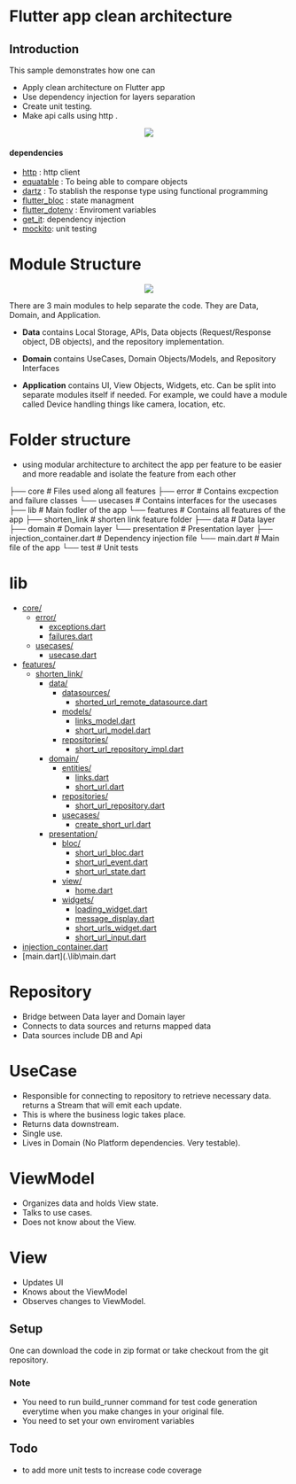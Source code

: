 # Flutter app clean architecture



## Introduction

This sample demonstrates how one can

- Apply clean architecture on Flutter app 
- Use dependency injection for layers separation
- Create unit testing.
- Make api calls using http .

<p align="center">
  <img src="https://i0.wp.com/resocoder.com/wp-content/uploads/2019/08/Clean-Architecture-Flutter-Diagram.png?resize=556%2C707&ssl=1" />
</p>

#### dependencies

- [http](https://pub.dev/packages/http) : http client
- [equatable](https://pub.dev/packages/equatable) : To being able to compare objects 
- [dartz](https://pub.dev/packages/dartz) : To stablish the response type using functional programming
- [flutter_bloc](https://pub.dev/packages/flutter_bloc) : state managment 
- [flutter_dotenv](https://pub.dev/packages/flutter_dotenv) : Enviroment variables 
- [get_it](https://pub.dev/packages/get_it): dependency injection
- [mockito](https://pub.dev/packages/mockito): unit testing

# Module Structure

<p align="center">
  <img src="https://camo.githubusercontent.com/a5485a38e6af7aa1055807a47e1833fc9a35eb7b997940b26936dcffae760623/68747470733a2f2f6d69726f2e6d656469756d2e636f6d2f6d61782f3737322f302a73664344456235373157442d374566502e6a7067" />
</p>

There are 3 main modules to help separate the code. They are Data, Domain, and Application.

- **Data** contains Local Storage, APIs, Data objects (Request/Response object, DB objects), and the repository implementation.

- **Domain** contains UseCases, Domain Objects/Models, and Repository Interfaces

- **Application** contains UI, View Objects, Widgets, etc. Can be split into separate modules itself if needed. For example, we could have a module called Device handling things like camera, location, etc.


# Folder structure
- using modular architecture to architect the app per feature to be easier and more readable and isolate the feature from each other

├── core                              # Files used along all features
    ├── error                         # Contains excpection and failure classes
    └── usecases                      # Contains interfaces for the usecases
├── lib                               # Main fodler of the app
    └── features                      # Contains all features of the app
       ├── shorten_link               # shorten link feature folder
          ├── data                   # Data layer
          ├── domain                 # Domain layer
          └── presentation           # Presentation layer
       ├── injection_container.dart   # Dependency injection file
       └── main.dart                  # Main file of the app
└── test                              # Unit tests

# lib

* [core/](.\lib\core)
  * [error/](.\lib\core\error)
    * [exceptions.dart](.\lib\core\error\exceptions.dart)
    * [failures.dart](.\lib\core\error\failures.dart)
  * [usecases/](.\lib\core\usecases)
    * [usecase.dart](.\lib\core\usecases\usecase.dart)
* [features/](.\lib\features)
  * [shorten_link/](.\lib\features\shorten_link)
    * [data/](.\lib\features\shorten_link\data)
      * [datasources/](.\lib\features\shorten_link\data\datasources)
        * [shorted_url_remote_datasource.dart](.\lib\features\shorten_link\data\datasources\shorted_url_remote_datasource.dart)
      * [models/](.\lib\features\shorten_link\data\models)
        * [links_model.dart](.\lib\features\shorten_link\data\models\links_model.dart)
        * [short_url_model.dart](.\lib\features\shorten_link\data\models\short_url_model.dart)
      * [repositories/](.\lib\features\shorten_link\data\repositories)
        * [short_url_repository_impl.dart](.\lib\features\shorten_link\data\repositories\short_url_repository_impl.dart)
    * [domain/](.\lib\features\shorten_link\domain)
      * [entities/](.\lib\features\shorten_link\domain\entities)
        * [links.dart](.\lib\features\shorten_link\domain\entities\links.dart)
        * [short_url.dart](.\lib\features\shorten_link\domain\entities\short_url.dart)
      * [repositories/](.\lib\features\shorten_link\domain\repositories)
        * [short_url_repository.dart](.\lib\features\shorten_link\domain\repositories\short_url_repository.dart)
      * [usecases/](.\lib\features\shorten_link\domain\usecases)
        * [create_short_url.dart](.\lib\features\shorten_link\domain\usecases\create_short_url.dart)
    * [presentation/](.\lib\features\shorten_link\presentation)
      * [bloc/](.\lib\features\shorten_link\presentation\bloc)
        * [short_url_bloc.dart](.\lib\features\shorten_link\presentation\bloc\short_url_bloc.dart)
        * [short_url_event.dart](.\lib\features\shorten_link\presentation\bloc\short_url_event.dart)
        * [short_url_state.dart](.\lib\features\shorten_link\presentation\bloc\short_url_state.dart)
      * [view/](.\lib\features\shorten_link\presentation\view)
        * [home.dart](.\lib\features\shorten_link\presentation\view\home.dart)
      * [widgets/](.\lib\features\shorten_link\presentation\widgets)
        * [loading_widget.dart](.\lib\features\shorten_link\presentation\widgets\loading_widget.dart)
        * [message_display.dart](.\lib\features\shorten_link\presentation\widgets\message_display.dart)
        * [short_urls_widget.dart](.\lib\features\shorten_link\presentation\widgets\short_urls_widget.dart)
        * [short_url_input.dart](.\lib\features\shorten_link\presentation\widgets\short_url_input.dart)
* [injection_container.dart](.\lib\injection_container.dart)
* [main.dart](.\lib\main.dart
# Repository
- Bridge between Data layer and Domain layer
- Connects to data sources and returns mapped data
- Data sources include DB and Api

# UseCase
- Responsible for connecting to repository to retrieve necessary data. returns a Stream that will emit each update.
- This is where the business logic takes place.
- Returns data downstream.
- Single use.
- Lives in Domain (No Platform dependencies. Very testable).

# ViewModel
- Organizes data and holds View state.
- Talks to use cases.
- Does not know about the View.

# View
- Updates UI
- Knows about the ViewModel
- Observes changes to ViewModel.

## Setup

One can download the code in zip format or take checkout from the git repository.

### Note
- You need to run build_runner command for test code generation everytime when you make changes in your original file.
- You need to set your own enviroment variables
## Todo
- to add more unit tests to increase code coverage
